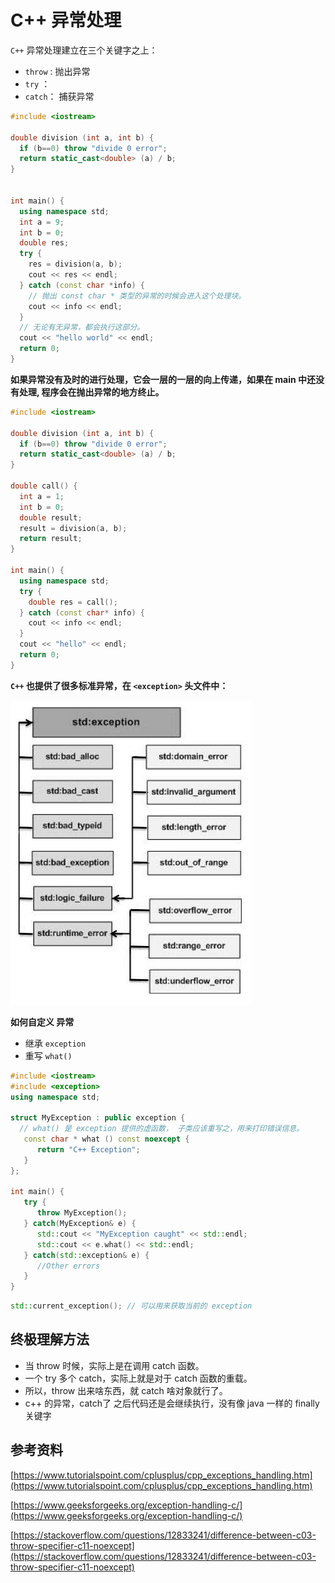 # C++ 异常处理



`C++` 异常处理建立在三个关键字之上：

*  `throw` : 抛出异常
*  `try` ： 
*  `catch`： 捕获异常

```c++
#include <iostream>

double division (int a, int b) {
  if (b==0) throw "divide 0 error";
  return static_cast<double> (a) / b;
}


int main() {
  using namespace std;
  int a = 9;
  int b = 0;
  double res;
  try {
    res = division(a, b);
    cout << res << endl;
  } catch (const char *info) {
    // 抛出 const char * 类型的异常的时候会进入这个处理块。
    cout << info << endl;
  }
  // 无论有无异常，都会执行这部分。
  cout << "hello world" << endl;
  return 0;
}
```



**如果异常没有及时的进行处理，它会一层的一层的向上传递，如果在 main 中还没有处理, 程序会在抛出异常的地方终止。**

```c++
#include <iostream>

double division (int a, int b) {
  if (b==0) throw "divide 0 error";
  return static_cast<double> (a) / b;
}

double call() {
  int a = 1;
  int b = 0;
  double result;
  result = division(a, b);
  return result;
}

int main() {
  using namespace std;
  try {
    double res = call();
  } catch (const char* info) {
    cout << info << endl;
  }
  cout << "hello" << endl;
  return 0;
}
```



**`C++` 也提供了很多标准异常，在 `<exception>` 头文件中：**

![](imgs/cpp_exceptions.jpg)

**如何自定义 异常**

* 继承 `exception`
* 重写 `what()`

```c++
#include <iostream>
#include <exception>
using namespace std;

struct MyException : public exception {
  // what() 是 exception 提供的虚函数， 子类应该重写之，用来打印错误信息。
   const char * what () const noexcept {
      return "C++ Exception";
   }
};
 
int main() {
   try {
      throw MyException();
   } catch(MyException& e) {
      std::cout << "MyException caught" << std::endl;
      std::cout << e.what() << std::endl;
   } catch(std::exception& e) {
      //Other errors
   }
}
```





```c++
std::current_exception(); // 可以用来获取当前的 exception
```



## 终极理解方法

* 当 throw 时候，实际上是在调用 catch 函数。
* 一个 try 多个 catch，实际上就是对于 catch 函数的重载。
* 所以，throw 出来啥东西，就 catch 啥对象就行了。
* c++ 的异常，catch了 之后代码还是会继续执行，没有像 java 一样的 finally 关键字

## 参考资料

[https://www.tutorialspoint.com/cplusplus/cpp_exceptions_handling.htm](https://www.tutorialspoint.com/cplusplus/cpp_exceptions_handling.htm)

[https://www.geeksforgeeks.org/exception-handling-c/](https://www.geeksforgeeks.org/exception-handling-c/)

[https://stackoverflow.com/questions/12833241/difference-between-c03-throw-specifier-c11-noexcept](https://stackoverflow.com/questions/12833241/difference-between-c03-throw-specifier-c11-noexcept)

